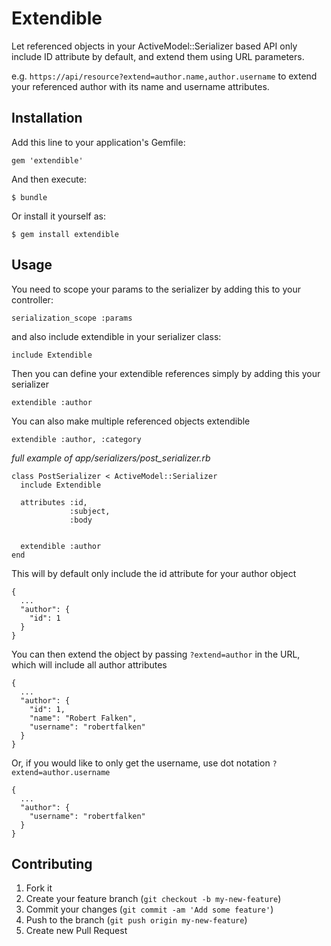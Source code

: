 # Extendible

Let referenced objects in your ActiveModel::Serializer based API only include ID attribute by default, and extend them using URL parameters.

e.g. `https://api/resource?extend=author.name,author.username` to extend your referenced author with its name and username attributes.

## Installation

Add this line to your application's Gemfile:

    gem 'extendible'

And then execute:

    $ bundle

Or install it yourself as:

    $ gem install extendible

## Usage

You need to scope your params to the serializer by adding this to your controller:

    serialization_scope :params

and also include extendible in your serializer class:

    include Extendible     

Then you can define your extendible references simply by adding this your serializer

    extendible :author

You can also make multiple referenced objects extendible        
    
    extendible :author, :category

*full example of app/serializers/post_serializer.rb*

    class PostSerializer < ActiveModel::Serializer
      include Extendible

      attributes :id,
                 :subject,
                 :body


      extendible :author
    end

This will by default only include the id attribute for your author object

    {
      ...
      "author": {
        "id": 1
      }
    }

You can then extend the object by passing `?extend=author` in the URL, which will include all author attributes

    {
      ...
      "author": {
        "id": 1,
        "name": "Robert Falken",
        "username": "robertfalken"
      }
    }

Or, if you would like to only get the username, use dot notation `?extend=author.username`

    {
      ...
      "author": {
        "username": "robertfalken"
      }
    }

## Contributing

1. Fork it
2. Create your feature branch (`git checkout -b my-new-feature`)
3. Commit your changes (`git commit -am 'Add some feature'`)
4. Push to the branch (`git push origin my-new-feature`)
5. Create new Pull Request
